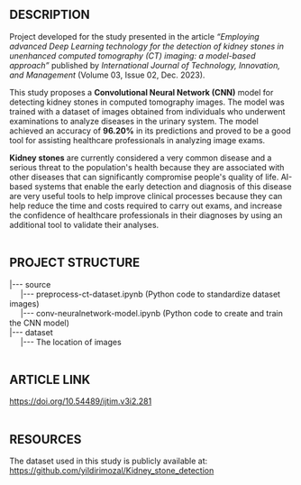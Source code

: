 ## **DESCRIPTION**

Project developed for the study presented in the article *“Employing advanced Deep Learning technology for the detection of kidney stones in unenhanced computed tomography (CT) imaging: a model-based approach”* published by *International Journal of Technology, Innovation, and Management* (Volume 03, Issue 02, Dec. 2023).

This study proposes a **Convolutional Neural Network (CNN)** model for detecting kidney stones in computed tomography images. The model was trained with a dataset of images obtained from individuals who underwent examinations to analyze diseases in the urinary system. The model achieved an accuracy of **96.20%** in its predictions and proved to be a good tool for assisting healthcare professionals in analyzing image exams.

**Kidney stones** are currently considered a very common disease and a serious threat to the population's health because they are associated with other diseases that can significantly compromise people's quality of life. AI-based systems that enable the early detection and diagnosis of this disease are very useful tools to help improve clinical processes because they can help reduce the time and costs required to carry out exams, and increase the confidence of healthcare professionals in their diagnoses by using an additional tool to validate their analyses.
<br><br>
## **PROJECT STRUCTURE**

|--- source<br>
&nbsp;&nbsp;&nbsp;&nbsp;&nbsp;|--- preprocess-ct-dataset.ipynb (Python code to standardize dataset images)<br>
&nbsp;&nbsp;&nbsp;&nbsp;&nbsp;|--- conv-neuralnetwork-model.ipynb (Python code to create and train the CNN model)<br>
|--- dataset<br>
&nbsp;&nbsp;&nbsp;&nbsp;&nbsp;|--- The location of images
<br><br>
## **ARTICLE LINK**

https://doi.org/10.54489/ijtim.v3i2.281
<br><br>
## **RESOURCES**
The dataset used in this study is publicly available at: https://github.com/yildirimozal/Kidney_stone_detection
